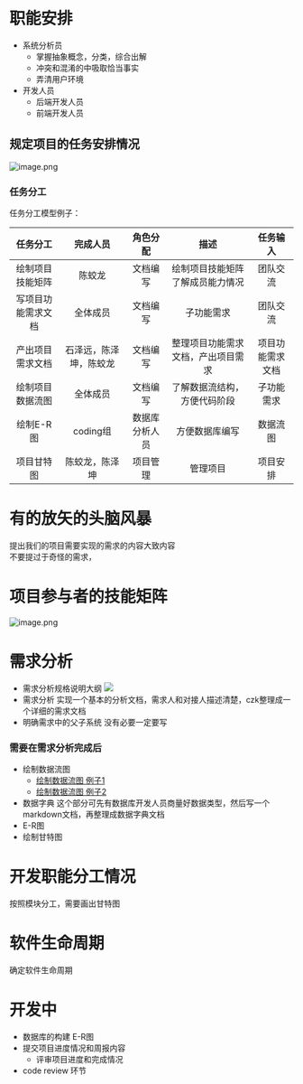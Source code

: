 # 职能安排
- 系统分析员
    - 掌握抽象概念，分类，综合出解
    - 冲突和混淆的中吸取恰当事实
    - 弄清用户环境 
- 开发人员
    - 后端开发人员
    - 前端开发人员

## 规定项目的任务安排情况
![image.png](https://upload-images.jianshu.io/upload_images/4714178-35dc5caafe7a19ef.png?imageMogr2/auto-orient/strip%7CimageView2/2/w/1240)
### 任务分工

任务分工模型例子：

|任务分工|完成人员|角色分配|描述|任务输入|
|:-------:|:-------:|:------:|:-------------:|:----:|
|绘制项目技能矩阵|陈蛟龙|文档编写|绘制项目技能矩阵了解成员能力情况|团队交流|
|写项目功能需求文档|全体成员|文档编写|子功能需求|团队交流|
|产出项目需求文档|石泽远，陈泽坤，陈蛟龙|文档编写|整理项目功能需求文档，产出项目需求|项目功能需求文档|
|绘制项目数据流图|全体成员|文档编写|了解数据流结构，方便代码阶段|子功能需求|
|绘制E-R图|coding组|数据库分析人员|方便数据库编写|数据流图|
|项目甘特图|陈蛟龙，陈泽坤|项目管理|管理项目|项目安排|

# 有的放矢的头脑风暴
提出我们的项目需要实现的需求的内容大致内容<br>
不要提过于奇怪的需求，

# 项目参与者的技能矩阵
![image.png](https://upload-images.jianshu.io/upload_images/4714178-cfa0d66685259163.png?imageMogr2/auto-orient/strip%7CimageView2/2/w/1240)
# 需求分析
- 需求分析规格说明大纲
![](https://upload-images.jianshu.io/upload_images/4714178-03ad03c479b2eed0.png?imageMogr2/auto-orient/strip%7CimageView2/2/w/1240)
- 需求分析
实现一个基本的分析文档，需求人和对接人描述清楚，czk整理成一个详细的需求文档<br>
- 明确需求中的父子系统
没有必要一定要写

### 需要在需求分析完成后

- 绘制数据流图
    - [绘制数据流图 例子1](https://wenku.baidu.com/view/42a915751711cc7931b716ce.html)
    - [绘制数据流图 例子2](https://wenku.baidu.com/view/8a244561657d27284b73f242336c1eb91a3733a7.html)
- 数据字典
这个部分可先有数据库开发人员商量好数据类型，然后写一个markdown文档，再整理成数据字典文档
- E-R图
- 绘制甘特图

# 开发职能分工情况
按照模块分工，需要画出甘特图

# 软件生命周期
确定软件生命周期
# 开发中
- 数据库的构建
E-R图
- 提交项目进度情况和周报内容
    - 评审项目进度和完成情况
- code review 环节 
